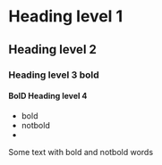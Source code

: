 <h1>Heading level 1</h1>
<h2>Heading level 2</h2>
<h3>Heading level 3 bold</h3>
<h4>BolD Heading level 4</h4>

<ul>
  <li>bold</li>
  <li>notbold</li>
  <li></li>
</ul>

<p>Some text with bold and notbold words</p>